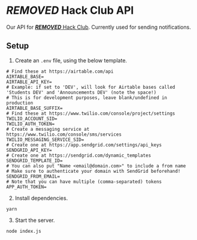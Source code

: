 # ***REMOVED*** Hack Club API

Our API for [***REMOVED*** Hack Club](https://***REMOVED***/rahs). Currently used for sending notifications.

## Setup

1. Create an `.env` file, using the below template.

```
# Find these at https://airtable.com/api
AIRTABLE_BASE=
AIRTABLE_API_KEY=
# Example: if set to 'DEV', will look for Airtable bases called 'Students DEV' and 'Announcements DEV' (note the space!)
# This is for development purposes, leave blank/undefined in production
AIRTABLE_BASE_SUFFIX=
# Find these at https://www.twilio.com/console/project/settings
TWILIO_ACCOUNT_SID=
TWILIO_AUTH_TOKEN=
# Create a messaging service at https://www.twilio.com/console/sms/services
TWILIO_MESSAGING_SERVICE_SID=
# Create one at https://app.sendgrid.com/settings/api_keys
SENDGRID_API_KEY=
# Create one at https://sendgrid.com/dynamic_templates
SENDGRID_TEMPLATE_ID=
# You can also put "Name <email@domain.com>" to include a from name
# Make sure to authenticate your domain with SendGrid beforehand!
SENDGRID_FROM_EMAIL=
# Note that you can have multiple (comma-separated) tokens
APP_AUTH_TOKEN=
```

2. Install dependencies.

```
yarn
```

3. Start the server.

```
node index.js
```
